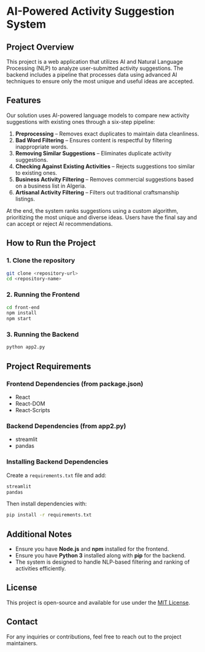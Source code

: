 # AI-Powered Activity Suggestion System

## Project Overview
This project is a web application that utilizes AI and Natural Language Processing (NLP) to analyze user-submitted activity suggestions. The backend includes a pipeline that processes data using advanced AI techniques to ensure only the most unique and useful ideas are accepted.

## Features
Our solution uses AI-powered language models to compare new activity suggestions with existing ones through a six-step pipeline:

1. **Preprocessing** – Removes exact duplicates to maintain data cleanliness.
2. **Bad Word Filtering** – Ensures content is respectful by filtering inappropriate words.
3. **Removing Similar Suggestions** – Eliminates duplicate activity suggestions.
4. **Checking Against Existing Activities** – Rejects suggestions too similar to existing ones.
5. **Business Activity Filtering** – Removes commercial suggestions based on a business list in Algeria.
6. **Artisanal Activity Filtering** – Filters out traditional craftsmanship listings.

At the end, the system ranks suggestions using a custom algorithm, prioritizing the most unique and diverse ideas. Users have the final say and can accept or reject AI recommendations.

## How to Run the Project
### 1. Clone the repository
```bash
git clone <repository-url>
cd <repository-name>
```

### 2. Running the Frontend
```bash
cd front-end
npm install
npm start
```

### 3. Running the Backend
```bash
python app2.py
```

## Project Requirements
### Frontend Dependencies (from package.json)
- React
- React-DOM
- React-Scripts

### Backend Dependencies (from app2.py)
- streamlit
- pandas

### Installing Backend Dependencies
Create a `requirements.txt` file and add:
```bash
streamlit
pandas
```
Then install dependencies with:
```bash
pip install -r requirements.txt
```

## Additional Notes
- Ensure you have **Node.js** and **npm** installed for the frontend.
- Ensure you have **Python 3** installed along with **pip** for the backend.
- The system is designed to handle NLP-based filtering and ranking of activities efficiently.

## License
This project is open-source and available for use under the [MIT License](LICENSE).

## Contact
For any inquiries or contributions, feel free to reach out to the project maintainers.

